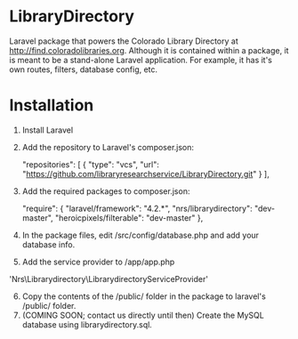 # LibraryDirectory

Laravel package that powers the Colorado Library Directory at http://find.coloradolibraries.org. Although it is contained within a package, it is meant to be a stand-alone Laravel application.  For example, it has it's own routes, filters, database config, etc.

Installation
============

1. Install Laravel
2. Add the repository to Laravel's composer.json:

    "repositories": [
        {
            "type": "vcs",
            "url":  "https://github.com/libraryresearchservice/LibraryDirectory.git"
        }
    ],
3. Add the required packages to composer.json:

	"require": {
		"laravel/framework": "4.2.*",
		"nrs/librarydirectory": "dev-master",
		"heroicpixels/filterable": "dev-master"
	},
	
4. In the package files, edit /src/config/database.php and add your database info.
5. Add the service provider to /app/app.php

  'Nrs\Librarydirectory\LibrarydirectoryServiceProvider'
  
6. Copy the contents of the /public/ folder in the package to laravel's /public/ folder.
7. (COMING SOON; contact us directly until then) Create the MySQL database using librarydirectory.sql.

